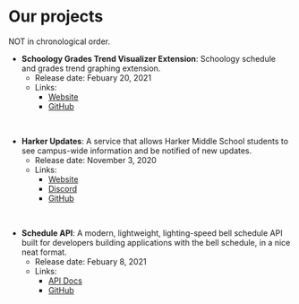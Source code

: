 # Our projects

NOT in chronological order.

- **Schoology Grades Trend Visualizer Extension**: Schoology schedule and grades trend graphing extension.
  - Release date: Febuary 20, 2021
  - Links:
    - [Website](https://harker-hackers.github.io/schoology-schedule/)
    - [GitHub](https://github.com/Harker-Hackers/schoology-schedule)

<br>

- **Harker Updates**: A service that allows Harker Middle School students to see campus-wide information and be notified of new updates.
  - Release date: November 3, 2020
  - Links:
    - [Website](https://harker-updates.herokuapp.com/)
    - [Discord](https://discord.com/invite/CJAXbAQEFv)
    - [GitHub](https://github.com/Harker-Hackers/Harker-Updates)

<br>

- **Schedule API**: A modern, lightweight, lighting-speed bell schedule API built for developers building applications with the bell schedule, in a nice neat format.
  - Release date: Febuary 8, 2021
  - Links:
    - [API Docs](https://github.com/Harker-Hackers/Schedule-API/blob/master/README.md#harker-bell-schedule-api)
    - [GitHub](https://github.com/Harker-Hackers/assignment-notifications)
